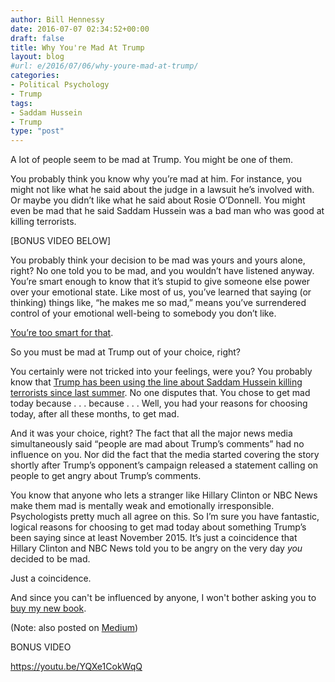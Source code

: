 ```yaml
---
author: Bill Hennessy
date: 2016-07-07 02:34:52+00:00
draft: false
title: Why You're Mad At Trump
layout: blog
#url: e/2016/07/06/why-youre-mad-at-trump/
categories:
- Political Psychology
- Trump
tags:
- Saddam Hussein
- Trump
type: "post"
---
```


A lot of people seem to be mad at Trump. You might be one of them.





You probably think you know why you’re mad at him. For instance, you might not like what he said about the judge in a lawsuit he’s involved with. Or maybe you didn’t like what he said about Rosie O’Donnell. You might even be mad that he said Saddam Hussein was a bad man who was good at killing terrorists.





[BONUS VIDEO BELOW]





You probably think your decision to be mad was yours and yours alone, right? No one told you to be mad, and you wouldn’t have listened anyway. You’re smart enough to know that it’s stupid to give someone else power over your emotional state. Like most of us, you’ve learned that saying (or thinking) things like, “he makes me so mad,” means you’ve surrendered control of your emotional well-being to somebody you don’t like.





[You’re too smart for that](https://www.inc.com/amy-morin/9-ways-mentally-strong-people-retain-their-personal-power.html).





So you must be mad at Trump out of your choice, right?





You certainly were not tricked into your feelings, were you? You probably know that [Trump has been using the line about Saddam Hussein killing terrorists since last summer](https://www.washingtonpost.com/news/the-fix/wp/2016/07/06/trump-saddam-and-why-people-mistrust-the-media/). No one disputes that. You chose to get mad today because . . . because . . . Well, you had your reasons for choosing today, after all these months, to get mad.





And it was your choice, right? The fact that all the major news media simultaneously said “people are mad about Trump’s comments” had no influence on you. Nor did the fact that the media started covering the story shortly after Trump’s opponent’s campaign released a statement calling on people to get angry about Trump’s comments.





You know that anyone who lets a stranger like Hillary Clinton or NBC News make them mad is mentally weak and emotionally irresponsible. Psychologists pretty much all agree on this. So I’m sure you have fantastic, logical reasons for choosing to get mad today about something Trump’s been saying since at least November 2015. It’s just a coincidence that Hillary Clinton and NBC News told you to be angry on the very day _you_ decided to be mad.





Just a coincidence.





And since you can't be influenced by anyone, I won't bother asking you to [buy my new book](https://www.amazon.com/Turning-Trump-Evolution-William-Hennessy/dp/1533313598/ref=sr_1_1?ie=UTF8&qid=1467858864&sr=8-1&keywords=turning+on+trump).





(Note: also posted on [Medium](https://medium.com/@whennessy/why-youre-mad-at-trump-4f94b948853c#.d1uoh5gip))





BONUS VIDEO



https://youtu.be/YQXe1CokWqQ


